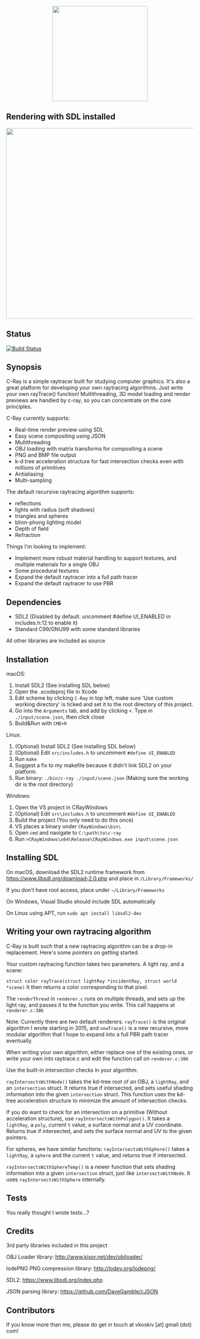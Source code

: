 <p align="center">
	<img src="https://i.imgur.com/fPBuCTG.png" width="256">
</p>

## Rendering with SDL installed

<p align="center">
	<img src="https://media.giphy.com/media/8cT6Dbo7kCi3rRj5Fr/giphy.gif" width="512">
</p>

## Status

[![Build Status](https://semaphoreci.com/api/v1/vkoskiv/c-ray/branches/master/badge.svg)](https://semaphoreci.com/vkoskiv/c-ray)

## Synopsis

C-Ray is a simple raytracer built for studying computer graphics. It's also a great platform for developing your own raytracing algorithms. Just write your own rayTrace() function! Multithreading, 3D model loading and render previews are handled by c-ray, so you can concentrate on the core principles.

C-Ray currently supports:
- Real-time render preview using SDL
- Easy scene compositing using JSON
- Multithreading
- OBJ loading with matrix transforms for compositing a scene
- PNG and BMP file output
- k-d tree acceleration structure for fast intersection checks even with millions of primitives
- Antialiasing
- Multi-sampling

The default recursive raytracing algorithm supports:
- reflections
- lights with radius (soft shadows)
- triangles and spheres
- blinn-phong lighting model
- Depth of field
- Refraction

Things I'm looking to implement:
- Implement more robust material handling to support textures, and multiple materials for a single OBJ
- Some procedural textures
- Expand the default raytracer into a full path tracer
- Expand the default raytracer to use PBR

## Dependencies

- SDL2 (Disabled by default. uncomment #define UI_ENABLED in includes.h:12 to enable it)
- Standard C99/GNU99 with some standard libraries

All other libraries are included as source

## Installation

macOS:
1. Install SDL2 (See installing SDL below)
2. Open the .xcodeproj file in Xcode
3. Edit scheme by clicking `C-Ray` in top left, make sure 'Use custom working directory' is ticked and set it to the root directory of this project.
4. Go into the `Arguments` tab, and add by clicking `+`. Type in `./input/scene.json`, then click close
5. Build&Run with `CMD+R`

Linux:
1. (Optional) Install SDL2 (See installing SDL below)
2. (Optional) Edit `src/includes.h` to uncomment `#define UI_ENABLED`
2. Run `make`
3. Suggest a fix to my makefile because it didn't link SDL2 on your platform.
4. Run binary: `./bin/c-ray ./input/scene.json` (Making sure the working dir is the root directory)

Windows:
1. Open the VS project in CRayWindows
2. (Optional) Edit `src\includes.h` to uncomment `#define UI_ENABLED`
3. Build the project (You only need to do this once)
4. VS places a binary under `CRayWindows\bin\`
5. Open `cmd` and navigate to `C:\path\to\c-ray`
6. Run `>CRayWindows\x64\Release\CRayWindows.exe input\scene.json`

## Installing SDL

On macOS, download the SDL2 runtime framework from https://www.libsdl.org/download-2.0.php and place in `/Library/Frameworks/`

If you don't have root access, place under `~/Library/Frameworks`

On Windows, Visual Studio should include SDL automatically

On Linux using APT, run `sudo apt install libsdl2-dev`

## Writing your own raytracing algorithm

C-Ray is built such that a new raytracing algorithm can be a drop-in replacement. Here's some pointers on getting started.

Your custom raytracing function takes two parameters. A light ray, and a scene:

`struct color rayTrace(struct lightRay *incidentRay, struct world *scene)`
It then returns a color corresponding to that pixel.

The `renderThread` in `renderer.c` runs on multiple threads, and sets up the light ray, and passes it to the function you write. This call happens at `renderer.c:386`

Note: Currently there are *two* default renderers. `rayTrace()` is the original algorithm I wrote starting in 2015, and `newTrace()` is a new recursive, more modular algorithm that I hope to expand into a full PBR path tracer eventually.

When writing your own algorithm, either replace one of the existing ones, or write your own into raytrace.c and edit the function call on `renderer.c:386`

Use the built-in intersection checks in your algorithm:

`rayIntersectsWithNode()` takes the kd-tree root of an OBJ, a `lightRay`, and an `intersection` struct. It returns true if intersected, and sets useful shading information into the given `intersection` struct. This function uses the kd-tree acceleration structure to minimize the amount of intersection checks.

If you do want to check for an intersection on a primitive (Without acceleration structure), use
`rayIntersectsWithPolygon()`. It takes a `lightRay`, a `poly`, current `t` value, a surface normal and a UV coordinate. Returns true if intersected, and sets the surface normal and UV to the given pointers.

For spheres, we have similar functions:
`rayIntersectsWithSphere()` takes a `lightRay`, a `sphere` and the current `t` value, and returns true if intersected.

`rayIntersectsWithSphereTemp()` is a newer function that sets shading information into a given `intersection` struct, just like `intersectsWithNode`. It uses `rayIntersectsWithSphere` internally.

## Tests

You really thought I wrote tests...?

## Credits

3rd party libraries included in this project

OBJ Loader library: http://www.kixor.net/dev/objloader/

lodePNG PNG compression library: http://lodev.org/lodepng/

SDL2: https://www.libsdl.org/index.php

JSON parsing library: https://github.com/DaveGamble/cJSON

## Contributors

If you know more than me, please do get in touch at vkoskiv [at] gmail (dot) com!


